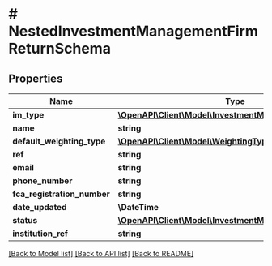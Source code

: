 # # NestedInvestmentManagementFirmReturnSchema

## Properties

Name | Type | Description | Notes
------------ | ------------- | ------------- | -------------
**im_type** | [**\OpenAPI\Client\Model\InvestmentManagementFirmType**](InvestmentManagementFirmType.md) |  | [optional]
**name** | **string** |  |
**default_weighting_type** | [**\OpenAPI\Client\Model\WeightingType**](WeightingType.md) |  |
**ref** | **string** |  |
**email** | **string** |  | [optional]
**phone_number** | **string** |  | [optional]
**fca_registration_number** | **string** |  |
**date_updated** | **\DateTime** |  |
**status** | [**\OpenAPI\Client\Model\InvestmentManagementFirmStatus**](InvestmentManagementFirmStatus.md) |  | [optional]
**institution_ref** | **string** |  | [optional]

[[Back to Model list]](../../README.md#models) [[Back to API list]](../../README.md#endpoints) [[Back to README]](../../README.md)
